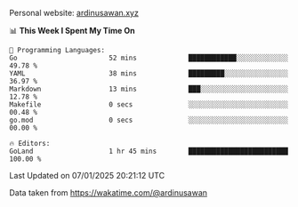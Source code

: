 Personal website: [ardinusawan.xyz](https://ardinusawan.xyz)

<!--START_SECTION:waka-->
📊 **This Week I Spent My Time On** 

```text
💬 Programming Languages: 
Go                       52 mins             ████████████░░░░░░░░░░░░░   49.78 % 
YAML                     38 mins             █████████░░░░░░░░░░░░░░░░   36.97 % 
Markdown                 13 mins             ███░░░░░░░░░░░░░░░░░░░░░░   12.78 % 
Makefile                 0 secs              ░░░░░░░░░░░░░░░░░░░░░░░░░   00.48 % 
go.mod                   0 secs              ░░░░░░░░░░░░░░░░░░░░░░░░░   00.00 % 

🔥 Editors: 
GoLand                   1 hr 45 mins        █████████████████████████   100.00 % 
```


 Last Updated on 07/01/2025 20:21:12 UTC
<!--END_SECTION:waka-->
Data taken from https://wakatime.com/@ardinusawan
